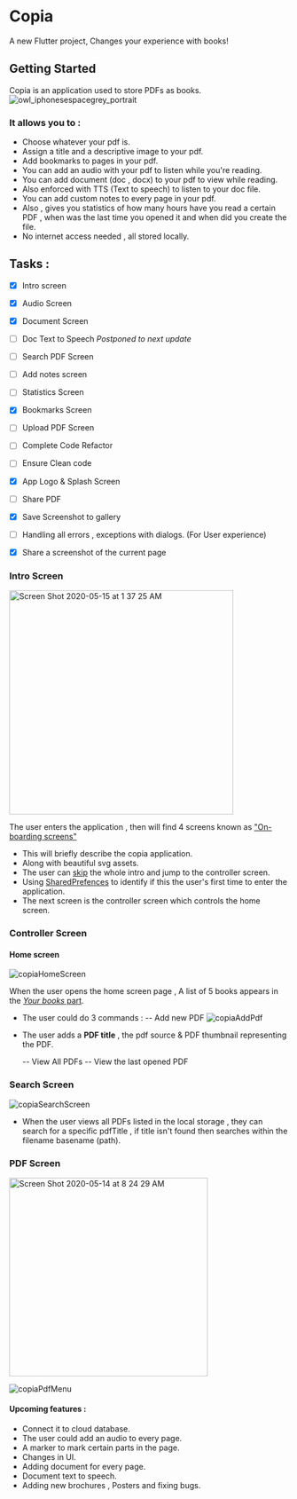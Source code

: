 # Copia

A new Flutter project, Changes your experience with books!

## Getting Started
Copia is an application used to store PDFs as books. 
![owl_iphonesespacegrey_portrait](https://user-images.githubusercontent.com/50237142/81900072-70f95480-95bc-11ea-8822-d02a31f00855.png)

### It allows you to :

- Choose whatever your pdf is.
- Assign a title and a descriptive image to your pdf. 
- Add bookmarks to pages in your pdf.
- You can add an audio with your pdf to listen while you're reading.
- You can add document (doc , docx) to your pdf to view while reading.
- Also enforced with TTS (Text to speech) to listen to your doc file.
- You can add custom notes to every page in your pdf.
- Also , gives you statistics of how many hours have you read a certain PDF , when was the last time you opened it and when did you create the file.
- No internet access needed , all stored locally.


## Tasks : 
- [x] Intro screen
- [x] Audio Screen
- [x] Document Screen
- [ ] Doc Text to Speech *Postponed to next update*
- [ ] Search PDF Screen
- [ ] Add notes screen
- [ ] Statistics Screen
- [x] Bookmarks Screen
- [ ] Upload PDF Screen
- [ ] Complete Code Refactor
- [ ] Ensure Clean code
- [x] App Logo & Splash Screen
- [ ] Share PDF 
- [x] Save Screenshot to gallery
- [ ] Handling all errors , exceptions with dialogs. (For User experience)
- [x] Share a screenshot of the current page



### Intro Screen 

<img width="404" alt="Screen Shot 2020-05-15 at 1 37 25 AM" src="https://user-images.githubusercontent.com/50237142/81996196-bfeeca80-964c-11ea-8d06-7ee87ed924c9.png">

The user enters the application , then will find 4 screens known as ["On-boarding screens"](https://github.com/MeitanteiAshour/Copia/blob/master/lib/Screens/IntroScreen/intro_screen.dart#L14)

- This will briefly describe the copia application.
- Along with beautiful svg assets.
- The user can [skip](https://github.com/MeitanteiAshour/Copia/blob/master/lib/Screens/IntroScreen/intro_screen.dart#L73) the whole intro and jump to the controller screen.
- Using [SharedPrefences](https://github.com/MeitanteiAshour/Copia/blob/master/lib/main.dart#L27) to identify if this the user's first time to enter the application.
- The next screen is the controller screen which controls the home screen.

### Controller Screen 
#### Home screen
![copiaHomeScreen](https://user-images.githubusercontent.com/50237142/82972025-59ff2d00-9fd4-11ea-9ced-a6ddbc771f49.png)

When the user opens the home screen page , A list of 5 books appears in the [*Your books* part](https://github.com/MeitanteiAshour/Copia/blob/master/lib/Screens/HomeScreen/home.dart#L18).

- The user could do 3 commands : 
  -- Add new PDF
  ![copiaAddPdf](https://user-images.githubusercontent.com/50237142/82972238-d560de80-9fd4-11ea-8af4-4449f3875303.png)
- The user adds a **PDF title** , the pdf source & PDF thumbnail representing the PDF. 
  
  -- View All PDFs
  -- View the last opened PDF
  
### Search Screen 

![copiaSearchScreen](https://user-images.githubusercontent.com/50237142/82972306-07724080-9fd5-11ea-8dd6-bf8b36c740b5.png)

- When the user views all PDFs listed in the local storage , they can search for a specific pdfTitle , if title isn't found then searches within the filename basename (path).

### PDF Screen 
<img width="358" alt="Screen Shot 2020-05-14 at 8 24 29 AM" src="https://user-images.githubusercontent.com/50237142/81900092-7ce51680-95bc-11ea-9487-ab17311be7a4.png">

![copiaPdfMenu](https://user-images.githubusercontent.com/50237142/82972390-38eb0c00-9fd5-11ea-9cb6-ff3176d45ae4.png)

#### Upcoming features : 
- Connect it to cloud database. 
- The user could add an audio to every page. 
- A marker to mark certain parts in the page.
- Changes in UI.
- Adding document for every page.
- Document text to speech.
- Adding new brochures , Posters and fixing bugs.
